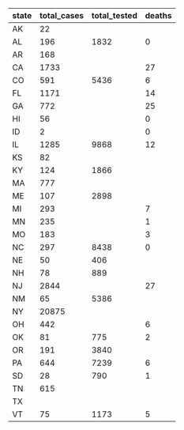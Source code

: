 state | total_cases | total_tested | deaths
--- | --- | --- | ---
AK | 22 |  | 
AL | 196 | 1832 | 0
AR | 168 |  | 
CA | 1733 |  | 27
CO | 591 | 5436 | 6
FL | 1171 |  | 14
GA | 772 |  | 25
HI | 56 |  | 0
ID | 2 |  | 0
IL | 1285 | 9868 | 12
KS | 82 |  | 
KY | 124 | 1866 | 
MA | 777 |  | 
ME | 107 | 2898 | 
MI | 293 |  | 7
MN | 235 |  | 1
MO | 183 |  | 3
NC | 297 | 8438 | 0
NE | 50 | 406 | 
NH | 78 | 889 | 
NJ | 2844 |  | 27
NM | 65 | 5386 | 
NY | 20875 |  | 
OH | 442 |  | 6
OK | 81 | 775 | 2
OR | 191 | 3840 | 
PA | 644 | 7239 | 6
SD | 28 | 790 | 1
TN | 615 |  | 
TX |  |  | 
VT | 75 | 1173 | 5

